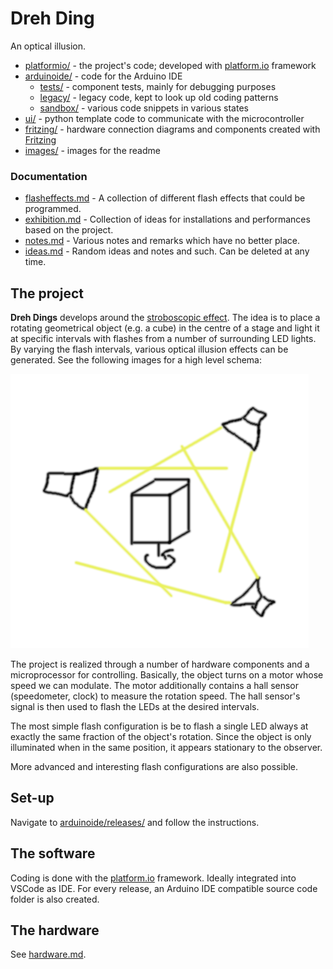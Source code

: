 # Dreh Ding
An optical illusion.

- [platformio/](platformio/) - the project's code; developed with [platform.io](https://platformio.org/) framework
- [arduinoide/](arduinoide/) - code for the Arduino IDE
	- [tests/](arduinoide/tests/) - component tests, mainly for debugging purposes
	- [legacy/](arduinoide/legacy/) - legacy code, kept to look up old coding patterns
	- [sandbox/](arduinoide/sandbox/) - various code snippets in various states
- [ui/](ui/) - python template code to communicate with the microcontroller
- [fritzing/](fritzing/) - hardware connection diagrams and components created with [Fritzing](https://fritzing.org/)
- [images/](images/) - images for the readme

### Documentation
- [flasheffects.md](flasheffects.md) - A collection of different flash effects that could be programmed.
- [exhibition.md](exhibition.md) - Collection of ideas for installations and performances based on the project.
- [notes.md](notes.md) - Various notes and remarks which have no better place.
- [ideas.md](ideas.md) - Random ideas and notes and such. Can be deleted at any time.


## The project
**Dreh Dings** develops around the [stroboscopic effect](https://en.wikipedia.org/wiki/Stroboscopic_effect). The idea is to place a rotating geometrical object (e.g. a cube) in the centre of a stage and light it at specific intervals with flashes from a number of surrounding LED lights. By varying the flash intervals, various optical illusion effects can be generated. See the following images for a high level schema:

![High level schema](images/schema.png)

The project is realized through a number of hardware components and a microprocessor for controlling. Basically, the object turns on a motor whose speed we can modulate. The motor additionally contains a hall sensor (speedometer, clock) to measure the rotation speed. The hall sensor's signal is then used to flash the LEDs at the desired intervals.

The most simple flash configuration is be to flash a single LED always at exactly the same fraction of the object's rotation. Since the object is only illuminated when in the same position, it appears stationary to the observer.

More advanced and interesting flash configurations are also possible.


## Set-up
Navigate to [arduinoide/releases/](arduinoide/releases/) and follow the instructions.

## The software
Coding is done with the [platform.io](https://platformio.org/) framework. Ideally integrated into VSCode as IDE. For every release, an Arduino IDE compatible source code folder is also created.

## The hardware
See [hardware.md](hardware.md).